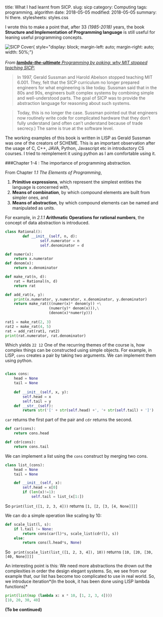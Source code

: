 title: What I had learnt from SICP.
slug: sicp
category: Computing
tags: programming, algorithm
date: 2018-05-05
modified: 2018-05-05
summary: hi there.
stylesheets: styles.css
<!--Status: draft-->
I wrote this to make a point that, after 33 *(1985-2018)* years, the book **Structure and Implementation of Programming language** is still useful for leaning useful programming concepts.


![SICP Cover]({filename}../images/SICP_cover.jpg){ style="display: block; margin-left: auto; margin-right: auto; width: 50%;"}
<br/>
<br/>
*From [**lambda-the-ultimate** Programming by poking: why MIT stopped teaching SICP:](http://lambda-the-ultimate.org/node/5335)*
> In 1997, Gerald Sussman and Harold Abelson stopped teaching MIT 6.001. They, felt that the SICP curriculum no longer prepared engineers for what engineering is like today. Sussman said that in the 80s and 90s, engineers built complex systems by combining simple and well-understood parts. The goal of SICP was to provide the abstraction language for reasoning about such systems.

> Today, this is no longer the case. Sussman pointed out that engineers now routinely write code for complicated hardware that they don’t fully understand (and often can’t understand because of trade secrecy.) The same is true at the software level. 

The working examples of this book is written in LISP as Gerald Sussman was one of the creators of SCHEME. This is an important observation after the usage of C, C++,  JAVA, Python, Javascript etc in introductory CS courses. I tried to reimplement it using python as I am comfortable using it.


###Chapter 1-4 : The importance of programming abstraction.

From Chapter *1.1 The Elements of Programming*,

1. **Primitive expressions**, which represent the simplest entities the language is concerned with,
2. **Means of combination**, by which compound elements are built from simpler ones, and
3. **Means of abstraction**, by which compound elements can be named and manipulated as units.

For example, in *2.1.1* **Arithmatic Operations for rational numbers**, the concept of data abstraction is introduced.
```python
class Rational():
        def __init__(self, n, d):
                self.numerator = n
                self.denominator = d

def numer(x):
    return x.numerator
def denom(x):
    return x.denominator

def make_rat(n, d):
    rat = Rational(n, d)
    return rat

def add_rat(x, y):
    print(x.numerator, y.numerator, x.denominator, y.denominator)
    return make_rat(((numer(x)* denom(y)) +\
                    (numer(y)* denom(x))),\
                    (denom(x)*numer(y)))
            
rat1 = make_rat(2, 3)
rat2 = make_rat(4, 5)
rat = add_rat(rat1, rat2)
print(rat.numerator, rat.denominator)
```
Which yields `22 12`
One of the recurring themes of the course is, how complex things can be constructed using simple objects. For example, in LISP, `cons` creates a pair by taking two arguments. We can implement them using python.

```python

class cons:
    head = None
    tail = None
    
    def __init__(self, x, y):
        self.head = x
        self.tail = y
    def __str__(self):
        return str('[' + str(self.head) +', '+ str(self.tail) + ']')

```
`car` returns the first part of the pair and `cdr` returns the second.

```python
def car(cons):
    return cons.head

def cdr(cons):
    return cons.tail
```

We can implement a list using the `cons` construct by merging two cons.
```python
class list_(cons):
    head = None
    tail = None

    def __init__(self, x):
        self.head = x[0]
        if (len(x)!=1):
            self.tail = list_(x[1:])
```
So `print(list_([1, 2, 3, 4]))` returns   `[1, [2, [3, [4, None]]]]`

We can do a simple operation like scaling by 10: 
```python
def scale_list(l, s):
    if l.tail != None:
        return cons(car(l)*s, scale_list(cdr(l), s))
    else:
        return cons(l.head*s, None)
```
So ` print(scale_list(list_([1, 2, 3, 4]), 10))`  returns `[10, [20, [30, [40, None]]]]`

An interesting point is this: We need more abstractions the drown out the complexities in order the design elegant systems. So, we see from our example that, our list has become too complicated to use in real world. So, we introduce iteration*(In the book, it has been done using LISP lambda functions)*

```python
print(list(map (lambda x: x * 10, [1, 2, 3, 4])))
[10, 20, 30, 40]
```

**(To be continued)**

